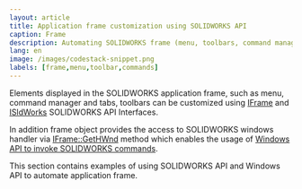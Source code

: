 ```yaml
---
layout: article
title: Application frame customization using SOLIDWORKS API
caption: Frame
description: Automating SOLIDWORKS frame (menu, toolbars, command manager) using API
lang: en
image: /images/codestack-snippet.png
labels: [frame,menu,toolbar,commands]
---
```

Elements displayed in the SOLIDWORKS application frame, such as menu, command manager and tabs, toolbars can be customized using [IFrame](http://help.solidworks.com/2018/english/api/sldworksapi/SolidWorks.Interop.sldworks~SolidWorks.Interop.sldworks.IFrame.html) and [ISldWorks](http://help.solidworks.com/2018/english/api/sldworksapi/SolidWorks.Interop.sldworks~SolidWorks.Interop.sldworks.ISldWorks.html) SOLIDWORKS API Interfaces.

In addition frame object provides the access to SOLIDWORKS windows handler via [IFrame::GetHWnd](http://help.solidworks.com/2018/english/api/sldworksapi/solidworks.interop.sldworks~solidworks.interop.sldworks.iframe~gethwnd.html) method which enables the usage of [Windows API to invoke SOLIDWORKS commands](https://blog.codestack.net/2019/03/solidworks-api-command-doesnt-exist.html).

This section contains examples of using SOLIDWORKS API and Windows API to automate application frame.
